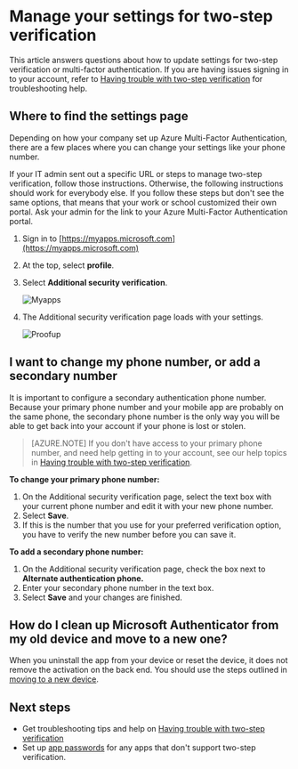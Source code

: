 <properties
    pageTitle="Manage your two-step verification settings | Microsoft Azure"
    description="Manage how you use Azure Multi-Factor Authentication including changing your contact information or configuring your devices."
    services="multi-factor-authentication"
    keywords = "multifactor authentication client, authentication problem, correlation ID"
    documentationCenter=""
    authors="kgremban"
    manager="femila"
    editor="yossib"/>

<tags
    ms.service="multi-factor-authentication"
    ms.workload="identity"
    ms.tgt_pltfrm="na"
    ms.devlang="na"
    ms.topic="article"
    ms.date="10/10/2016"
    ms.author="kgremban"/>

# <a name="manage-your-settings-for-two-step-verification"></a>Manage your settings for two-step verification

This article answers questions about how to update settings for two-step verification or multi-factor authentication. If you are having issues signing in to your account, refer to [Having trouble with two-step verification](multi-factor-authentication-end-user-troubleshoot.md) for troubleshooting help.


## <a name="where-to-find-the-settings-page"></a>Where to find the settings page
Depending on how your company set up Azure Multi-Factor Authentication, there are a few places where you can change your settings like your phone number.

If your IT admin sent out a specific URL or steps to manage two-step verification, follow those instructions. Otherwise, the following instructions should work for everybody else. If you follow these steps but don't see the same options, that means that your work or school customized their own portal. Ask your admin for the link to your Azure Multi-Factor Authentication portal.


1. Sign in to [https://myapps.microsoft.com](https://myapps.microsoft.com)  
2. At the top, select **profile**.  
3. Select **Additional security verification**.  

    ![Myapps](./media/multi-factor-authentication-end-user-manage/myapps1.png)

4. The Additional security verification page loads with your settings.

    ![Proofup](./media/multi-factor-authentication-end-user-manage-myapps/proofup.png)


## <a name="i-want-to-change-my-phone-number-or-add-a-secondary-number"></a>I want to change my phone number, or add a secondary number

It is important to configure a secondary authentication phone number.  Because your primary phone number and your mobile app are probably on the same phone, the secondary phone number is the only way you will be able to get back into your account if your phone is lost or stolen.

> [AZURE.NOTE]
> If you don't have access to your primary phone number, and need help getting in to your account, see our help topics in [Having trouble with two-step verification](multi-factor-authentication-end-user-troubleshoot.md).

**To change your primary phone number:**  

1. On the Additional security verification page, select the text box with your current phone number and edit it with your new phone number.  
2. Select **Save**.  
3. If this is the number that you use for your preferred verification option, you have to verify the new number before you can save it.  


**To add a secondary phone number:**  

1. On the Additional security verification page, check the box next to **Alternate authentication phone.**  
2. Enter your secondary phone number in the text box.  
3. Select **Save** and your changes are finished.  


## <a name="how-do-i-clean-up-microsoft-authenticator-from-my-old-device-and-move-to-a-new-one"></a>How do I clean up Microsoft Authenticator from my old device and move to a new one?
When you uninstall the app from your device or reset the device, it does not remove the activation on the back end. You should use the steps outlined in [moving to a new device](multi-factor-authentication-microsoft-authenticator.md#how-to-move-to-the-new-microsoft-authenticator-app).

## <a name="next-steps"></a>Next steps
- Get troubleshooting tips and help on [Having trouble with two-step verification](multi-factor-authentication-end-user-troubleshoot.md)
- Set up [app passwords](multi-factor-authentication-end-user-app-passwords.md) for any apps that don't support two-step verification.
